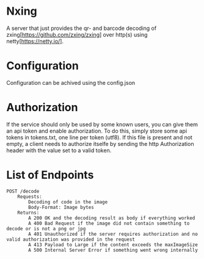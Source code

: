 # Nxing
A server that just provides the qr- and barcode decoding of zxing[https://github.com/zxing/zxing] over http(s) using netty[https://netty.io/].

# Configuration
Configuration can be achived using the config.json

# Authorization
If the service should only be used by some known users, you can give them an api token and enable authorization.
To do this, simply store some api tokens in tokens.txt, one line per token (utf8).
If this file is present and not empty, a client needs to authorize itselfe by sending the http Authorization header with the value set to a valid token.

# List of Endpoints
	POST /decode
		Requests:
			Decoding of code in the image
			Body-Format: Image bytes
		Returns:
			A 200 OK and the decoding result as body if everything worked
			A 400 Bad Request if the image did not contain something to decode or is not a png or jpg
			A 401 Unauthorized if the server requires authorization and no valid authorization was provided in the request
			A 413 Payload to Large if the content exceeds the maxImageSize
			A 500 Internal Server Error if something went wrong internally
	